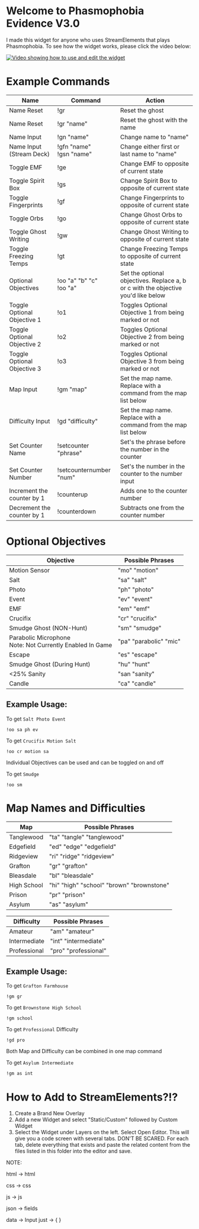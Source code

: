 # Welcome to Phasmophobia Evidence V3.0

I made this widget for anyone who uses StreamElements that plays Phasmophobia. To see how the widget works, please click the video below:

[![Video showing how to use and edit the widget](http://img.youtube.com/vi/OIZgBi3ZI9s/0.jpg)](https://youtu.be/OIZgBi3ZI9s)

# Example Commands

| Name | Command | Action |
|--|--|--|
| Name Reset | !gr | Reset the ghost |
| Name Reset| !gr "name" | Reset the ghost with the name |
| Name Input | !gn "name" | Change name to "name" |
| Name Input<br />(Stream Deck) | !gfn "name"<br />!gsn "name" | Change either first or last name to "name" |
| Toggle EMF | !ge | Change EMF to opposite of current state |
| Toggle Spirit Box | !gs | Change Spirit Box to opposite of current state |
| Toggle Fingerprints | !gf | Change Fingerprints to opposite of current state |
| Toggle Orbs | !go | Change Ghost Orbs to opposite of current state |
| Toggle Ghost Writing | !gw | Change Ghost Writing to opposite of current state |
| Toggle Freezing Temps | !gt | Change Freezing Temps to opposite of current state |
| Optional Objectives | !oo "a" "b" "c"<br />!oo "a" | Set the optional objectives. Replace a, b or c with the objective you'd like below |
| Toggle Optional Objective 1 | !o1 | Toggles Optional Objective 1 from being marked or not |
| Toggle Optional Objective 2 | !o2 | Toggles Optional Objective 2 from being marked or not |
| Toggle Optional Objective 3 | !o3 | Toggles Optional Objective 3 from being marked or not |
| Map Input | !gm "map" | Set the map name. Replace with a command from the map list below |
| Difficulty Input | !gd "difficulty" | Set the map name. Replace with a command from the map list below |
| Set Counter Name | !setcounter "phrase" | Set's the phrase before the number in the counter |
| Set Counter Number | !setcounternumber "num" | Set's the number in the counter to the number input |
| Increment the counter by 1 | !counterup | Adds one to the counter number |
| Decrement the counter by 1 | !counterdown | Subtracts one from the counter number |

# Optional Objectives

| Objective | Possible Phrases |
|--|--|
| Motion Sensor | "mo" "motion" |
| Salt | "sa" "salt" |
| Photo | "ph" "photo" |
| Event | "ev" "event" |
| EMF | "em" "emf" |
| Crucifix | "cr" "crucifix" |
| Smudge Ghost (NON-Hunt) | "sm" "smudge" |
| Parabolic Microphone<br />Note: Not Currently Enabled In Game | "pa" "parabolic" "mic" |
| Escape | "es" "escape" |
| Smudge Ghost (During Hunt) | "hu" "hunt" |
| <25% Sanity | "san "sanity" |
| Candle | "ca" "candle" |

## Example Usage:

To get `Salt Photo Event`

    !oo sa ph ev

To get `Crucifix Motion Salt`

    !oo cr motion sa

Individual Objectives can be used and can be toggled on and off

To get `Smudge`

    !oo sm

# Map Names and Difficulties

| Map | Possible Phrases |
|--|--|
| Tanglewood | "ta" "tangle" "tanglewood" |
| Edgefield | "ed" "edge" "edgefield" |
| Ridgeview | "ri" "ridge" "ridgeview" |
| Grafton | "gr" "grafton" |
| Bleasdale | "bl" "bleasdale" |
| High School | "hi" "high" "school" "brown" "brownstone" |
| Prison | "pr" "prison" |
| Asylum | "as" "asylum" |

| Difficulty | Possible Phrases |
|--|--|
| Amateur | "am" "amateur" |
| Intermediate | "int" "intermediate" |
| Professional | "pro" "professional" |

## Example Usage:

To get `Grafton Farmhouse`

    !gm gr

To get `Brownstone High School`

    !gm school

To get `Professional` Difficulty

    !gd pro

Both Map and Difficulty can be combined in one map command

To get `Asylum Intermediate`

    !gm as int

# How to Add to StreamElements?!?

1. Create a Brand New Overlay
2. Add a new Widget and select "Static/Custom" followed by Custom Widget
3. Select the Widget under Layers on the left. Select Open Editor. This will give you a code screen with several tabs. DON'T BE SCARED. For each tab, delete everything that exists and paste the related content from the files listed in this folder into the editor and save.

NOTE: 

html -> html

css -> css

js -> js

json -> fields

data -> Input just -> { }

